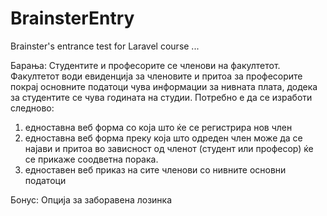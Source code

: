 # BrainsterEntry
Brainster's entrance test for Laravel course
...

Барања:
Студентите и професорите се членови на факултетот.
Факултетот води евиденција за членовите и притоа за професорите покрај основните податоци чува информации за нивната плата, додека за студентите се чува годината на студии.
Потребно е да се изработи следново:
1) едноставна веб форма со која што ќе се регистрира нов член
2) едноставна веб форма преку која што одреден член може да се најави и притоа во зависност од членот (студент или професор) ќе се прикаже соодветна порака.
3) едноставен веб приказ на сите членови со нивните основни податоци

 Бонус: Опција за заборавена лозинка

